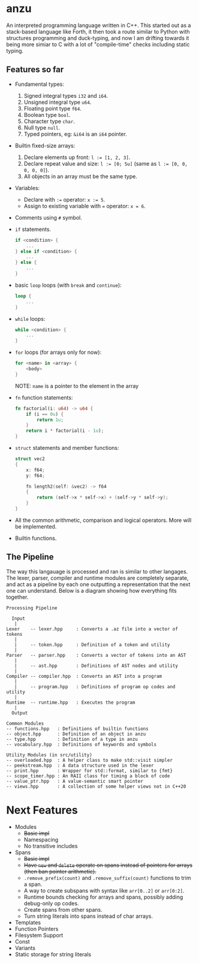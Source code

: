 # anzu
An interpreted programming language written in C++. This started out as a stack-based language like Forth, it then took a route similar to Python with structures programming and duck-typing, and now I am drifting towards it being more simiar to C with a lot of "compile-time" checks including static typing.

## Features so far
* Fundamental types:
    1. Signed integral types `i32` and `i64`.
    1. Unsigned integral type `u64`.
    1. Floating point type `f64`.
    1. Boolean type `bool`.
    1. Character type `char`.
    1. Null type `null`.
    1. Typed pointers, eg: `&i64` is an `i64` pointer.

* Builtin fixed-size arrays:
    1. Declare elements up front: `l := [1, 2, 3]`.
    1. Declare repeat value and size: `l := [0; 5u]` (same as `l := [0, 0, 0, 0, 0]`).
    1. All objects in an array must be the same type.

* Variables:
    * Declare with `:=` operator: `x := 5`.
    * Assign to existing variable with `=` operator: `x = 6`.

* Comments using `#` symbol.

* `if` statements.

    ```rs
    if <condition> {
        ...
    } else if <condition> {
        ...
    } else {
        ...
    }
    ```

* basic `loop` loops (with `break` and `continue`):
    ```rs
    loop {
        ...
    }
    ```

* `while` loops:

    ```rs
    while <condition> {
        ...
    }
    ```

* `for` loops (for arrays only for now):

    ```rs
    for <name> in <array> {
        <body>
    }
    ```
    NOTE: `name` is a pointer to the element in the array

* `fn` function statements:

    ```rs
    fn factorial(i: u64) -> u64 {
        if (i == 0u) {
            return 1u; 
        }
        return i * factorial(i - 1u);
    }
    ```
* `struct` statements and member functions:
    ```cpp
    struct vec2
    {
        x: f64;
        y: f64;

        fn length2(self: &vec2) -> f64
        {
            return (self->x * self->x) + (self->y * self->y);
        }
    }
    ```
* All the common arithmetic, comparison and logical operators. More will be implemented.
* Builtin functions.

## The Pipeline
The way this langauage is processed and ran is similar to other langages. The lexer, parser, compiler and runtime modules are completely separate, and act as a pipeline by each one outputting a representation that the next one can understand. Below is a diagram showing how everything fits together.


```
Processing Pipeline

  Input
   |
Lexer    -- lexer.hpp     : Converts a .az file into a vector of tokens
   |
   |     -- token.hpp     : Definition of a token and utility
   |
Parser   -- parser.hpp    : Converts a vector of tokens into an AST
   |
   |     -- ast.hpp       : Definitions of AST nodes and utility
   |
Compiler -- compiler.hpp  : Converts an AST into a program
   |
   |     -- program.hpp   : Definitions of program op codes and utility
   |
Runtime  -- runtime.hpp   : Executes the program
   |
  Output

Common Modules
-- functions.hpp   : Definitions of builtin functions
-- object.hpp      : Definition of an object in anzu
-- type.hpp        : Definition of a type in anzu
-- vocabulary.hpp  : Definitions of keywords and symbols

Utility Modules (in src/utility)
-- overloaded.hpp  : A helper class to make std::visit simpler
-- peekstream.hpp  : A data structure used in the lexer
-- print.hpp       : Wrapper for std::format, similar to {fmt}
-- scope_timer.hpp : An RAII class for timing a block of code
-- value_ptr.hpp   : A value-semantic smart pointer
-- views.hpp       : A collection of some helper views not in C++20
```

# Next Features
* Modules
    - ~~Basic impl~~
    - Namespacing
    - No transitive includes
* Spans
    - ~~Basic impl~~
    - ~~Have `new` and `delete` operate on spans instead of pointers for arrays (then ban pointer arithmetic).~~
    - `.remove_prefix(count)` and `.remove_suffix(count)` functions to trim a span.
    - A way to create subspans with syntax like `arr[0..2]` or `arr[0:2]`.
    - Runtime bounds checking for arrays and spans, possibly adding debug-only op codes.
    - Create spans from other spans.
    - Turn string literals into spans instead of char arrays.
* Templates
* Function Pointers
* Filesystem Support
* Const
* Variants
* Static storage for string literals